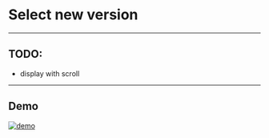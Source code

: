 # Select new version

---

## TODO:
- display with scroll

---

## Demo

[![demo](/demo.gif)](/demo.gif)


